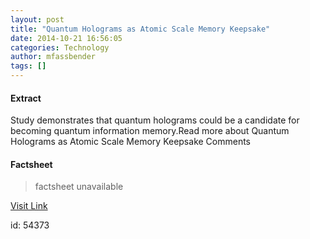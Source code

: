 ```yaml
---
layout: post
title: "Quantum Holograms as Atomic Scale Memory Keepsake"
date: 2014-10-21 16:56:05
categories: Technology
author: mfassbender
tags: []
---
```



#### Extract
>
Study demonstrates that quantum holograms could be a candidate for becoming quantum information memory.Read more about Quantum Holograms as Atomic Scale Memory Keepsake Comments

#### Factsheet
>factsheet unavailable

[Visit Link](http://www.pddnet.com/news/2014/10/quantum-holograms-atomic-scale-memory-keepsake)

id:   54373
